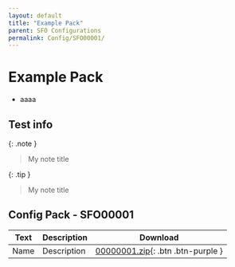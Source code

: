 ```yaml
---
layout: default
title: "Example Pack"
parent: SFO Configurations
permalink: Config/SFO00001/
---
```

# Example Pack

- aaaa
  
## Test info

{: .note }
> My note title

{: .tip }
> My note title

## Config Pack - SFO00001

| Text | Description | Download |
|------|----------|:-------------:|
| Name | Description | [00000001.zip](00000001.zip){: .btn .btn-purple } | 
 


